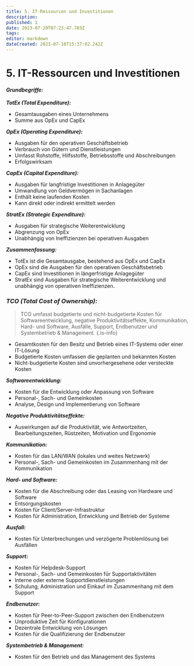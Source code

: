 ```yaml
---
title: 5. IT-Ressourcen und Investitionen
description: 
published: 1
date: 2023-07-20T07:23:47.703Z
tags: 
editor: markdown
dateCreated: 2023-07-18T15:37:02.242Z
---
```


# 5. IT-Ressourcen und Investitionen

#### **_Grundbegriffe:_**

_**TotEx (Total Expenditure):**_
- Gesamtausgaben eines Unternehmens
- Summe aus OpEx und CapEx

_**OpEx (Operating Expenditure):**_
- Ausgaben für den operativen Geschäftsbetrieb
- Verbrauch von Gütern und Dienstleistungen
- Umfasst Rohstoffe, Hilfsstoffe, Betriebsstoffe und Abschreibungen
- Erfolgswirksam

_**CapEx (Capital Expenditure):**_
- Ausgaben für langfristige Investitionen in Anlagegüter
- Umwandlung von Geldvermögen in Sachanlagen
- Enthält keine laufenden Kosten
- Kann direkt oder indirekt ermittelt werden

_**StratEx (Strategic Expenditure):**_
- Ausgaben für strategische Weiterentwicklung
- Abgrenzung von OpEx
- Unabhängig von Ineffizienzen bei operativen Ausgaben

**_Zusammenfassung:_**
- TotEx ist die Gesamtausgabe, bestehend aus OpEx und CapEx
- OpEx sind die Ausgaben für den operativen Geschäftsbetrieb
- CapEx sind Investitionen in längerfristige Anlagegüter
- StratEx sind Ausgaben für strategische Weiterentwicklung und unabhängig von operativen Ineffizienzen.

### _TCO (Total Cost of Ownership):_

> TCO umfasst budgetierte und nicht-budgetierte Kosten für Softwareentwicklung, negative Produktivitätseffekte, Kommunikation, Hard- und Software, Ausfälle, Support, Endbenutzer und Systembetrieb & Management.
{.is-info}

- Gesamtkosten für den Besitz und Betrieb eines IT-Systems oder einer IT-Lösung
- Budgetierte Kosten umfassen die geplanten und bekannten Kosten
- Nicht-budgetierte Kosten sind unvorhergesehene oder versteckte Kosten

**_Softwareentwicklung:_**
- Kosten für die Entwicklung oder Anpassung von Software
- Personal-, Sach- und Gemeinkosten
- Analyse, Design und Implementierung von Software

**_Negative Produktivitätseffekte:_**
- Auswirkungen auf die Produktivität, wie Antwortzeiten, Bearbeitungszeiten, Rüstzeiten, Motivation und Ergonomie

**_Kommunikation:_**
- Kosten für das LAN/WAN (lokales und weites Netzwerk)
- Personal-, Sach- und Gemeinkosten im Zusammenhang mit der Kommunikation

**_Hard- und Software:_**
- Kosten für die Abschreibung oder das Leasing von Hardware und Software
- Entsorgungskosten
- Kosten für Client/Server-Infrastruktur
- Kosten für Administration, Entwicklung und Betrieb der Systeme

**_Ausfall:_**
- Kosten für Unterbrechungen und verzögerte Problemlösung bei Ausfällen

**_Support:_**
- Kosten für Helpdesk-Support
- Personal-, Sach- und Gemeinkosten für Supportaktivitäten
- Interne oder externe Supportdienstleistungen
- Schulung, Administration und Einkauf im Zusammenhang mit dem Support

**_Endbenutzer:_**
- Kosten für Peer-to-Peer-Support zwischen den Endbenutzern
- Unproduktive Zeit für Konfigurationen
- Dezentrale Entwicklung von Lösungen
- Kosten für die Qualifizierung der Endbenutzer

**_Systembetrieb & Management:_**
- Kosten für den Betrieb und das Management des Systems

